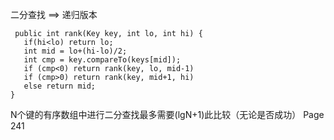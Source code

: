 二分查找 ==> 递归版本
```
 public int rank(Key key, int lo, int hi) {
   if(hi<lo) return lo;
   int mid = lo+(hi-lo)/2;
   int cmp = key.compareTo(keys[mid]);
   if (cmp<0) return rank(key, lo, mid-1)
   if (cmp>0) return rank(key, mid+1, hi)
   else return mid;
}
```
N个键的有序数组中进行二分查找最多需要(lgN+1)此比较（无论是否成功）
Page 241
